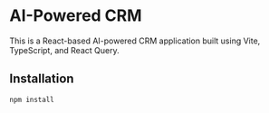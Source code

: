# AI-Powered CRM

This is a React-based AI-powered CRM application built using Vite, TypeScript, and React Query.

## Installation

```sh
npm install
